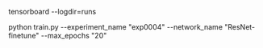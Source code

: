 tensorboard --logdir=runs

python train.py --experiment_name "exp0004" --network_name "ResNet-finetune" --max_epochs "20"
